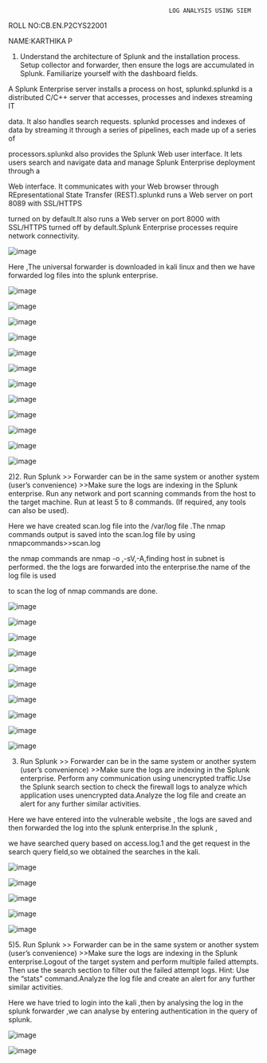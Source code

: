                                                  LOG ANALYSIS USING SIEM

 ROLL NO:CB.EN.P2CYS22001

 NAME:KARTHIKA P

1. Understand the architecture of Splunk and the installation process. Setup collector and forwarder, then ensure the logs are accumulated in Splunk. 
Familiarize yourself with the dashboard fields.

A Splunk Enterprise server installs a process on  host, splunkd.splunkd is a distributed C/C++ server that accesses, processes and indexes streaming IT 

data. It also handles search requests. splunkd processes and indexes of data by streaming it through a series of pipelines, each made up of a series of 

processors.splunkd also provides the Splunk Web user interface. It lets users search and navigate data and manage Splunk Enterprise deployment through a 

Web interface. It communicates with your Web browser through REpresentational State Transfer (REST).splunkd runs a Web server on port 8089 with SSL/HTTPS 

turned on by default.It also runs a Web server on port 8000 with SSL/HTTPS turned off by default.Splunk Enterprise processes require network connectivity.


![image](https://github.com/karthu12/cybersecurity-lab/assets/122804908/e26b34e3-f971-4741-bdf8-884819dc6b21)

Here ,The universal forwarder is downloaded in kali linux and then we have forwarded log files into the splunk enterprise. 

![image](https://github.com/karthu12/cybersecurity-lab/assets/122804908/7f4e68b1-7a0c-412e-b063-de7d216788d5)


![image](https://github.com/karthu12/cybersecurity-lab/assets/122804908/a2e71e9c-1531-49bb-a06e-0fa53df03426)


![image](https://github.com/karthu12/cybersecurity-lab/assets/122804908/9c9b4811-32dc-4440-a22e-c4b799028be5)


![image](https://github.com/karthu12/cybersecurity-lab/assets/122804908/8648b83b-51e7-45fe-9d4e-7c2057b3e3b9)


![image](https://github.com/karthu12/cybersecurity-lab/assets/122804908/b1c52175-e145-42dc-8c5e-fbcb7aca6c42)


![image](https://github.com/karthu12/cybersecurity-lab/assets/122804908/6ded79b2-1922-4576-beca-d2940f3fe15c)


![image](https://github.com/karthu12/cybersecurity-lab/assets/122804908/5e221136-b71d-4c4e-8bb8-200215ede20d)


![image](https://github.com/karthu12/cybersecurity-lab/assets/122804908/5a4180c5-8688-49f4-9dbe-a556efd1e33d)


![image](https://github.com/karthu12/cybersecurity-lab/assets/122804908/9446e3dc-03c3-4f53-889e-ee22eedfadfa)


![image](https://github.com/karthu12/cybersecurity-lab/assets/122804908/ed1a1743-fbae-48be-85b0-572b91a0fac3)


![image](https://github.com/karthu12/cybersecurity-lab/assets/122804908/c123d6b9-79d1-47c4-9f1f-18d05bbc4540)


![image](https://github.com/karthu12/cybersecurity-lab/assets/122804908/5141e5da-4ffb-429b-8b62-05b889768cdd)

2)2. Run Splunk >> Forwarder can be in the same system or another system (user’s convenience) >>Make sure the logs are indexing in the Splunk enterprise. Run any network and port scanning commands from the host to the target machine. Run at least 5 to 8 commands. (If required, any tools can also be used).

Here we have created scan.log file into the /var/log file .The nmap commands output is saved into the scan.log file by using nmapcommands>>scan.log

the nmap commands are nmap -o ,-sV,-A,finding host in subnet is performed. the the logs are forwarded into the enterprise.the name of the log file is used 

to scan the log of nmap commands are done.


![image](https://github.com/karthu12/cybersecurity-lab/assets/122804908/12f130e3-3cb3-4d8c-a16c-2c939cef0b97)

![image](https://github.com/karthu12/cybersecurity-lab/assets/122804908/7c38bb48-a69a-4aa7-9d08-4c834fb989d0)

![image](https://github.com/karthu12/cybersecurity-lab/assets/122804908/f19ed9f6-f0f1-41a1-a5c8-5a24d6b70929)

![image](https://github.com/karthu12/cybersecurity-lab/assets/122804908/63de435d-044a-49a6-947a-1d8d75754648)

![image](https://github.com/karthu12/cybersecurity-lab/assets/122804908/bcae49e8-7e77-49f4-8f2a-789ecbb62bdf)

![image](https://github.com/karthu12/cybersecurity-lab/assets/122804908/960e18bb-a811-47e2-8d45-e202ea0033b9)

![image](https://github.com/karthu12/cybersecurity-lab/assets/122804908/27070656-91bb-46b6-86f0-b17091b1ecd1)

![image](https://github.com/karthu12/cybersecurity-lab/assets/122804908/30fcfe30-6036-40f7-a88b-dde6d6a8631c)

![image](https://github.com/karthu12/cybersecurity-lab/assets/122804908/08242b9b-a20b-4979-aaf7-a8e91bb8c580)

![image](https://github.com/karthu12/cybersecurity-lab/assets/122804908/545321a2-2ddc-4514-8cbd-24f23298a62c)


3) Run Splunk >> Forwarder can be in the same system or another system (user’s convenience) >>Make sure the logs are indexing in the Splunk enterprise. Perform any communication using unencrypted traffic.Use the Splunk search section to check the firewall logs to analyze which application uses unencrypted data.Analyze the log file and create an alert for any further similar activities.

Here we have entered into the vulnerable website , the logs are saved and then forwarded the log into the splunk enterprise.In the splunk ,

we have searched query based on access.log.1 and the get request in the search query field,so we obtained the searches in the kali.

![image](https://github.com/karthu12/cybersecurity-lab/assets/122804908/f6ae3cd3-e6c5-4908-85ab-d84be02301e6)

![image](https://github.com/karthu12/cybersecurity-lab/assets/122804908/62ee46db-ab80-42fe-96c2-ec35c9a2d763)

![image](https://github.com/karthu12/cybersecurity-lab/assets/122804908/b9176146-f2a8-434b-9167-d0b2fc2cf812)

![image](https://github.com/karthu12/cybersecurity-lab/assets/122804908/40cb9f4e-ae0c-460a-b692-68eff6c8b9a5)

![image](https://github.com/karthu12/cybersecurity-lab/assets/122804908/d429964a-d879-4a02-9d86-42d3bf971c58)

5)5. Run Splunk >> Forwarder can be in the same system or another system (user’s convenience) >>Make sure the logs are indexing in the Splunk enterprise.Logout of the target system and perform multiple failed attempts. Then use the search section to filter out the failed attempt logs. Hint: Use the “stats” command.Analyze the log file and create an alert for any further similar activities.

Here we have tried to login into the kali ,then by analysing the log in the splunk forwarder ,we can analyse by entering authentication in the query of splunk.

![image](https://github.com/karthu12/cybersecurity-lab/assets/122804908/098d01ce-f4a7-48a2-92aa-5e5d123e8683)

![image](https://github.com/karthu12/cybersecurity-lab/assets/122804908/e5aa5bf6-5060-4296-9cd5-624a26e74a95)



